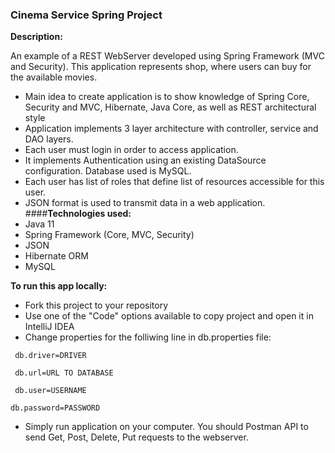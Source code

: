 ### **Cinema Service Spring Project**

**Description:**

An example of a REST WebServer developed using Spring Framework (MVC and Security).
This application represents shop, where users can buy for the available movies.
- Main idea to create application is to show knowledge of Spring Core, Security and MVC,
Hibernate, Java Core, as well as REST architectural style 
- Application implements 3 layer architecture with controller, service and DAO layers.
- Each user must login in order to access application.
- It implements Authentication using an existing DataSource configuration. Database used is MySQL.
- Each user has list of roles that define list of resources accessible for this user.
- JSON format is used to transmit data in a web application.  
####**Technologies used:**
- Java 11
- Spring Framework (Core, MVC, Security)
- JSON
- Hibernate ORM
- MySQL

**To run this app locally:**
- Fork this project to your repository
- Use one of the "Code" options available to copy project and open it in IntelliJ IDEA
- Change properties for the folliwing line in db.properties file:

`  db.driver=DRIVER ` 

` db.url=URL TO DATABASE`
 
` db.user=USERNAME`

`db.password=PASSWORD`
- Simply run application on your computer. You should Postman API to send Get, Post,
Delete, Put requests to the webserver.
